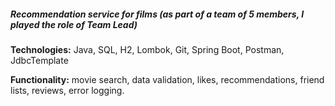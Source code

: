  ##### Recommendation service for films (as part of a team of 5 members, I played the role of Team Lead)

**Technologies:** Java, SQL, H2, Lombok, Git, Spring Boot, Postman, JdbcTemplate

**Functionality:** movie search, data validation, likes, recommendations, friend lists, reviews, error logging.

